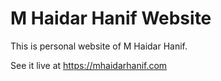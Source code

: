 # M Haidar Hanif Website

This is personal website of M Haidar Hanif.

See it live at <https://mhaidarhanif.com>

